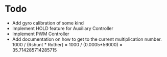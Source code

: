 # Todo

- Add gyro calibration of some kind
- Implement HOLD feature for Auxiliary Controller
- Implement PWM Controller
- Add documentation on how to get to the current multiplication number. 
  1000 / (Rshunt * Rother) = 1000 / (0.0005*56000) = 35.714285714285715